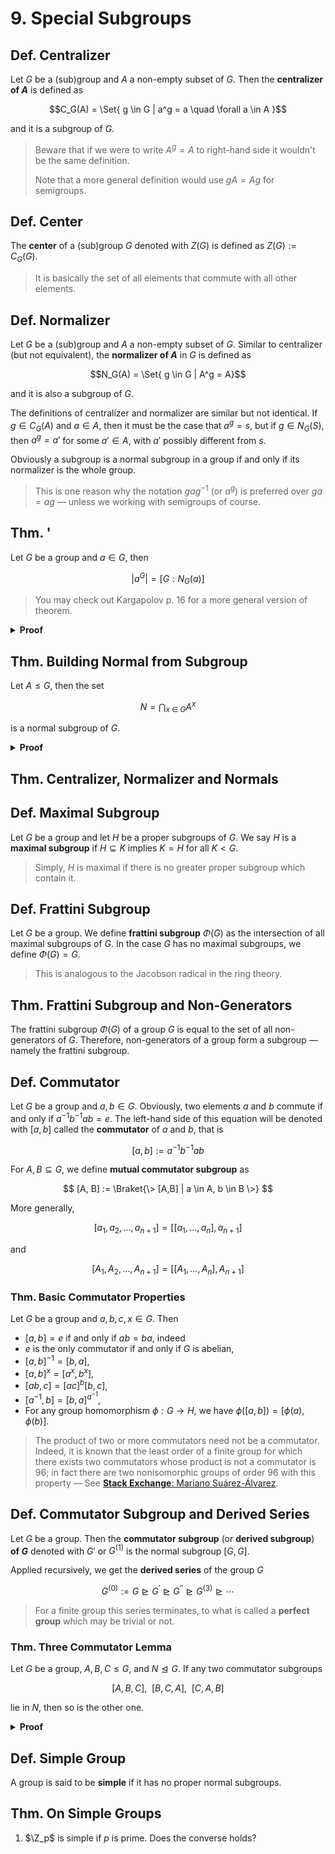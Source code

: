 # 9. Special Subgroups

<!-- https://en.wikipedia.org/wiki/Centralizer_and_normalizer -->

## Def. Centralizer

Let $G$ be a (sub)group and $A$ a non-empty subset of $G$. Then the **centralizer of $A$** is defined as

$$C_G(A) = \Set{ g \in G | a^g = a \quad \forall a \in A }$$

and it is a subgroup of $G$.

> Beware that if we were to write $A^g = A$ to right-hand side it wouldn't be the same definition.
>
> Note that a more general definition would use $gA = Ag$ for semigroups.

## Def. Center

The **center** of a (sub)group $G$ denoted with $Z(G)$ is defined as $Z(G) := C_G(G)$.

> It is basically the set of all elements that commute with all other elements.

## Def. Normalizer

Let $G$ be a (sub)group and $A$ a non-empty subset of $G$. Similar to centralizer (but not equivalent), the **normalizer of $A$** in $G$ is defined as

$$N_G(A) = \Set{ g \in G | A^g = A}$$

and it is also a subgroup of $G$.

The definitions of centralizer and normalizer are similar but not identical. If $g \in C_G(A)$ and $a \in A$, then it must be the case that $a^g = s$, but if $g \in N_G(S)$, then $a^g = a'$ for some $a' \in A$, with $a'$ possibly different from $s$.

Obviously a subgroup is a normal subgroup in a group if and only if its normalizer is the whole group.

> This is one reason why the notation $gag^{-1}$ (or $a^g$) is preferred over $ga=ag$ &mdash; unless we working with semigroups of course.

## Thm. '

Let $G$ be a group and $a \in G$, then

$$
|a^G| = [G:N_G(a)]
$$

> You may check out Kargapolov p. 16 for a more general version of theorem.

<details>
<summary><b>Proof</b></summary>
<br/>

> TODO:
</details>

## Thm. Building Normal from Subgroup

Let $A \leq G$, then the set

$$
N = \bigcap_{x \> \in \> G} A^x
$$

is a normal subgroup of $G$.

<details>
<summary><b>Proof</b></summary>
<br/>

> TODO:
</details>

## Thm. Centralizer, Normalizer and Normals

<!-- TODO: -->

## Def. Maximal Subgroup

Let $G$ be a group and let $H$ be a proper subgroups of $G$. We say $H$ is a **maximal subgroup** if $H \subseteq K$ implies $K = H$ for all $K \lt G$.

> Simply, $H$ is maximal if there is no greater proper subgroup which contain it.

## Def. Frattini Subgroup

Let $G$ be a group. We define **frattini subgroup** $\Phi(G)$ as the intersection of all maximal subgroups of $G$. In the case $G$ has no maximal subgroups, we define $\Phi(G) = G$.

> This is analogous to the Jacobson radical in the ring theory.

## Thm. Frattini Subgroup and Non-Generators

The frattini subgroup $\Phi(G)$ of a group $G$ is equal to the set of all non-generators of $G$. Therefore, non-generators of a group form a subgroup &mdash; namely the frattini subgroup.

<!-- If $G$ is finite, then $\Phi(G)$ is nilpotent -->

## Def. Commutator

Let $G$ be a group and $a, b \in G$. Obviously, two elements $a$ and $b$ commute if and only if $a^{-1}b^{-1}ab = e$. The left-hand side of this equation will be denoted with $[a,b]$ called the **commutator** of $a$ and $b$, that is

$$
[a,b] := a^{-1}b^{-1}ab
$$

For $A, B \subseteq G$, we define **mutual commutator subgroup** as

$$
[A, B] := \Braket{\> [A,B] | a \in A, b \in B \>}
$$

More generally,

$$
[a_1, a_2, ..., a_{n+1}] = [[a_1, ..., a_n], a_{n+1}]
$$

and

$$
[A_1, A_2, ..., A_{n+1}] = [[A_1, ..., A_n], A_{n+1}]
$$

### Thm. Basic Commutator Properties

Let $G$ be a group and $a,b,c, x \in G$. Then

* $[a,b] = e$ if and only if $ab=ba$, indeed
* $e$ is the only commutator if and only if $G$ is abelian,
* $[a,b]^{-1} = [b,a]$,
* $[a,b]^x = [a^x, b^x]$,
* $[ab,c]=[ac]^b[b,c]$,
* $[a^{-1}, b] = [b,a]^{a^{-1}}$,
* For any group homomorphism $\phi: G \to H$, we have $\phi([a,b]) = [\phi(a), \phi(b)]$.

> The product of two or more commutators need not be a commutator. Indeed, it is known that the least order of a finite group for which there exists two commutators whose product is not a commutator is 96; in fact there are two nonisomorphic groups of order 96 with this property &mdash; See [**Stack Exchange**: Mariano Suárez-Álvarez](https://math.stackexchange.com/questions/7811/derived-subgroup-where-not-every-element-is-a-commutator).

## Def. Commutator Subgroup and Derived Series

Let $G$ be a group. Then the **commutator subgroup** (or **derived subgroup**) **of $G$** denoted with $G'$ or $G^{(1)}$ is the normal subgroup $[G, G]$.

Applied recursively, we get the **derived series** of the group $G$

$$
G^{(0)} := G \trianglerighteq G^{'} \trianglerighteq G^{''} \trianglerighteq G^{(3)} \trianglerighteq \cdots
$$

> For a finite group this series terminates, to what is called a **perfect group** which may be trivial or not.

### Thm. Three Commutator Lemma

Let $G$ be a group, $A, B, C \leq G$, and $N \trianglelefteq G$. If any two commutator subgroups

$$
[A,B,C], \enspace [B, C, A], \enspace [C, A, B]
$$

lie in $N$, then so is the other one.

<details>
<summary><b>Proof</b></summary>
<br/>

Use **Witt's Identity** which is

$$
[a, b^{-1},c]^b [b, c^{-1}, a]^c [c, a^{-1}, b]^a = e
$$
</details>

## Def. Simple Group

A group is said to be **simple** if it has no proper normal subgroups.

## Thm. On Simple Groups

1. $\Z_p$ is simple if $p$ is prime. Does the converse holds?
